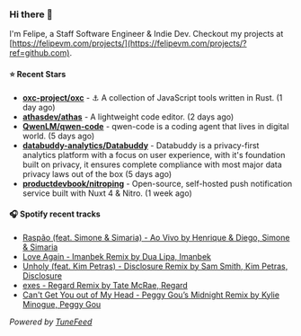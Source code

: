 ### Hi there 👋

I'm Felipe, a Staff Software Engineer & Indie Dev. Checkout my projects at [https://felipevm.com/projects/](https://felipevm.com/projects/?ref=github.com).

#### ⭐ Recent Stars
- **[oxc-project/oxc](https://github.com/oxc-project/oxc)** - ⚓ A collection of JavaScript tools written in Rust. (1 day ago)
- **[athasdev/athas](https://github.com/athasdev/athas)** - A lightweight code editor. (2 days ago)
- **[QwenLM/qwen-code](https://github.com/QwenLM/qwen-code)** - qwen-code is a coding agent that lives in digital world. (5 days ago)
- **[databuddy-analytics/Databuddy](https://github.com/databuddy-analytics/Databuddy)** - Databuddy is a privacy-first analytics platform with a focus on user experience, with it&#39;s foundation built on privacy, it ensures complete compliance with most major data privacy laws out of the box (5 days ago)
- **[productdevbook/nitroping](https://github.com/productdevbook/nitroping)** - Open-source, self-hosted push notification service built with Nuxt 4 &amp; Nitro. (1 week ago)

#### 🎧 Spotify recent tracks
- [Raspão (feat. Simone &amp; Simaria) - Ao Vivo by Henrique &amp; Diego, Simone &amp; Simaria](https://open.spotify.com/track/6gquljDBW7rE6mCBzmTRxo)
- [Love Again - Imanbek Remix by Dua Lipa, Imanbek](https://open.spotify.com/track/0zg8u9UUlvwSvBJYEjhgDT)
- [Unholy (feat. Kim Petras) - Disclosure Remix by Sam Smith, Kim Petras, Disclosure](https://open.spotify.com/track/2Tl5fhF4itz5VeXHRVGIO5)
- [exes - Regard Remix by Tate McRae, Regard](https://open.spotify.com/track/4NXziaKXuKQAuuJ1Sjk5yA)
- [Can&#39;t Get You out of My Head - Peggy Gou’s Midnight Remix by Kylie Minogue, Peggy Gou](https://open.spotify.com/track/1Rnx52PUuhrLrj306hOZHb)

_Powered by [TuneFeed](https://tunefeed.app?ref=github.com)_
